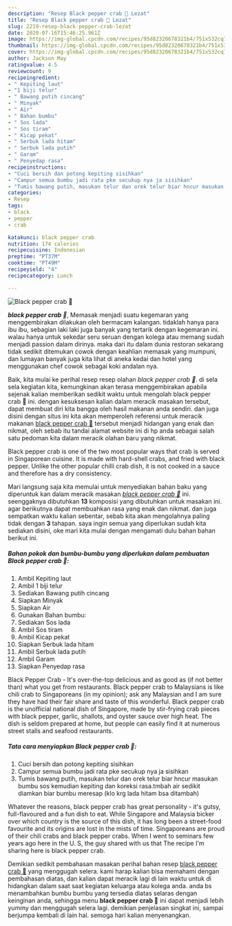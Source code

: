 ```yaml
---
description: "Resep Black pepper crab 🦀 Lezat"
title: "Resep Black pepper crab 🦀 Lezat"
slug: 2219-resep-black-pepper-crab-lezat
date: 2020-07-16T15:46:25.961Z
image: https://img-global.cpcdn.com/recipes/95d82320678321b4/751x532cq70/black-pepper-crab-🦀-foto-resep-utama.jpg
thumbnail: https://img-global.cpcdn.com/recipes/95d82320678321b4/751x532cq70/black-pepper-crab-🦀-foto-resep-utama.jpg
cover: https://img-global.cpcdn.com/recipes/95d82320678321b4/751x532cq70/black-pepper-crab-🦀-foto-resep-utama.jpg
author: Jackson May
ratingvalue: 4.5
reviewcount: 9
recipeingredient:
- " Kepiting laut"
- "1 biji telur"
- " Bawang putih cincang"
- " Minyak"
- " Air"
- " Bahan bumbu"
- " Sos lada"
- " Sos tiram"
- " Kicap pekat"
- " Serbuk lada hitam"
- " Serbuk lada putih"
- " Garam"
- " Penyedap rasa"
recipeinstructions:
- "Cuci bersih dan potong kepiting sisihkan"
- "Campur semua bumbu jadi rata pke secukup nya ja sisihkan"
- "Tumis bawang putih, masukan telur dan orek telur biar hncur masukan bumbu sos kemudian kepiting dan koreksi rasa.tmbah air sedikit diamkan biar bumbu meresap (klo krg lada hitam bsa ditambah)"
categories:
- Resep
tags:
- black
- pepper
- crab

katakunci: black pepper crab 
nutrition: 174 calories
recipecuisine: Indonesian
preptime: "PT37M"
cooktime: "PT49M"
recipeyield: "4"
recipecategory: Lunch

---
```



![Black pepper crab 🦀](https://img-global.cpcdn.com/recipes/95d82320678321b4/751x532cq70/black-pepper-crab-🦀-foto-resep-utama.jpg)

<b><i>black pepper crab 🦀</i></b>, Memasak menjadi suatu kegemaran yang menggembirakan dilakukan oleh bermacam kalangan. tidaklah hanya para ibu ibu, sebagian laki laki juga banyak yang tertarik dengan kegemaran ini. walau hanya untuk sekedar seru seruan dengan kolega atau memang sudah menjadi passion dalam dirinya. maka dari itu dalam dunia restoran sekarang tidak sedikit ditemukan cowok dengan keahlian memasak yang mumpuni, dan lumayan banyak juga kita lihat di aneka kedai dan hotel yang menggunakan chef cowok sebagai koki andalan nya.

Baik, kita mulai ke perihal resep resep olahan <i>black pepper crab 🦀</i>. di sela sela kegiatan kita, kemungkinan akan terasa menggembirakan apabila sejenak kalian memberikan sedikit waktu untuk mengolah black pepper crab 🦀 ini. dengan kesuksesan kalian dalam meracik masakan tersebut, dapat membuat diri kita bangga oleh hasil makanan anda sendiri. dan juga disini dengan situs ini kita akan memperoleh referensi untuk meracik makanan <u>black pepper crab 🦀</u> tersebut menjadi hidangan yang enak dan nikmat, oleh sebab itu tandai alamat website ini di hp anda sebagai salah satu pedoman kita dalam meracik olahan baru yang nikmat.

Black pepper crab is one of the two most popular ways that crab is served in Singaporean cuisine. It is made with hard-shell crabs, and fried with black pepper. Unlike the other popular chilli crab dish, it is not cooked in a sauce and therefore has a dry consistency.


Mari langsung saja kita memulai untuk menyediakan bahan baku yang diperuntuk kan dalam meracik masakan <u><i>black pepper crab 🦀</i></u> ini. seenggaknya dibutuhkan <b>13</b> komposisi yang dibutuhkan untuk masakan ini. agar berikutnya dapat membuahkan rasa yang enak dan nikmat. dan juga sempatkan waktu kalian sebentar, sebab kita akan mengolahnya paling tidak dengan <b>3</b> tahapan. saya ingin semua yang diperlukan sudah kita sediakan disini, oke mari kita mulai dengan mengamati dulu bahan bahan berikut ini.

<!--inarticleads1-->

##### Bahan pokok dan bumbu-bumbu yang diperlukan dalam pembuatan Black pepper crab 🦀:

1. Ambil  Kepiting laut
1. Ambil 1 biji telur
1. Sediakan  Bawang putih cincang
1. Siapkan  Minyak
1. Siapkan  Air
1. Gunakan  Bahan bumbu:
1. Sediakan  Sos lada
1. Ambil  Sos tiram
1. Ambil  Kicap pekat
1. Siapkan  Serbuk lada hitam
1. Ambil  Serbuk lada putih
1. Ambil  Garam
1. Siapkan  Penyedap rasa


Black Pepper Crab - It&#39;s over-the-top delicious and as good as (if not better than) what you get from restaurants. Black pepper crab to Malaysians is like chili crab to Singaporeans (in my opinion); ask any Malaysian and I am sure they have had their fair share and taste of this wonderful. Black pepper crab is the unofficial national dish of Singapore, made by stir-frying crab pieces with black pepper, garlic, shallots, and oyster sauce over high heat. The dish is seldom prepared at home, but people can easily find it at numerous street stalls and seafood restaurants. 

<!--inarticleads2-->

##### Tata cara menyiapkan Black pepper crab 🦀:

1. Cuci bersih dan potong kepiting sisihkan
1. Campur semua bumbu jadi rata pke secukup nya ja sisihkan
1. Tumis bawang putih, masukan telur dan orek telur biar hncur masukan bumbu sos kemudian kepiting dan koreksi rasa.tmbah air sedikit diamkan biar bumbu meresap (klo krg lada hitam bsa ditambah)


Whatever the reasons, black pepper crab has great personality - it&#39;s gutsy, full-flavoured and a fun dish to eat. While Singapore and Malaysia bicker over which country is the source of this dish, it has long been a street-food favourite and its origins are lost in the mists of time. Singaporeans are proud of their chili crabs and black pepper crabs. When I went to seminars few years ago here in the U. S, the guy shared with us that The recipe I&#39;m sharing here is black pepper crab. 

Demikian sedikit pembahasan masakan perihal bahan resep <u>black pepper crab 🦀</u> yang menggugah selera. kami harap kalian bisa memahami dengan pembahasan diatas, dan kalian dapat meracik lagi di lain waktu untuk di hidangkan dalam saat saat kegiatan keluarga atau kolega anda. anda bs menambahkan bumbu bumbu yang tersedia diatas selaras dengan keinginan anda, sehingga menu <b>black pepper crab 🦀</b> ini dapat menjadi lebih yummy dan menggugah selera lagi. demikian penjelasan singkat ini, sampai berjumpa kembali di lain hal. semoga hari kalian menyenangkan.
